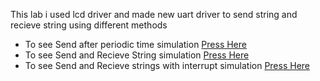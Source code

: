 This lab i used lcd driver and made new uart driver to send string and recieve string using different methods

- To see Send after periodic time simulation [Press Here](https://drive.google.com/file/d/1JXso9A87etVl3VNiLQT99XJzrJDuEjQ2/view?usp=sharing)
- To see Send and Recieve String simulation [Press Here](https://drive.google.com/file/d/1gxti-XEU0KNVo7aIzfTIl9kAtP2z-I2x/view?usp=sharing)
- To see Send and Recieve strings with interrupt simulation [Press Here](https://drive.google.com/file/d/1wubYbpEoTYZOLXSAVonToBLjYrSEcBfU/view?usp=sharing)